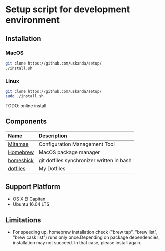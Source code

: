 Setup script for development environment
============

Installation
------------------

### MacOS

```sh
git clone https://github.com/uskanda/setup/
./install.sh
```

### Linux

```sh
git clone https://github.com/uskanda/setup/
sudo ./install.sh
```

TODO: online install 

Components
-------------------

|Name|Description|
|:----|:----|
| [MItamae](https://github.com/k0kubun/mitamae) | Configuration Management Tool|
| [Homebrew](http://brew.sh/)| MacOS package manager|
| [homeshick](https://github.com/andsens/homeshick)|git dotfiles synchronizer written in bash|
| [dotfiles](https://github.com/uskanda/dotfiles)|My Dotfiles|

Support Platform
------------------
* OS X El Capitan
* Ubuntu 16.04 LTS

Limitations
------------------
* For speeding up, homebrew installation check ("brew tap", "brew list", "brew cask list") runs only once.Depending on package dependencies, installation may not succeed. In that case, please install again.
